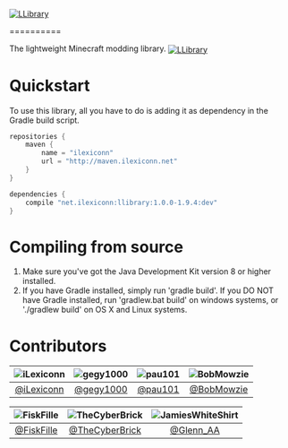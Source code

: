 [<img src="http://i.imgur.com/KOyR7CV.png" alt="LLibrary" align="center"/>](https://github.com/iLexiconn/LLibrary)

==========

The lightweight Minecraft modding library. [<img src="http://cf.way2muchnoise.eu/llibrary.svg" alt="LLibrary" align="center"/>](http://minecraft.curseforge.com/projects/llibrary)

Quickstart
==========
To use this library, all you have to do is adding it as dependency in the Gradle build script.
```gradle
repositories {
    maven {
        name = "ilexiconn"
        url = "http://maven.ilexiconn.net"
    }
}

dependencies {
    compile "net.ilexiconn:llibrary:1.0.0-1.9.4:dev"
}
```

Compiling from source
==========
1. Make sure you've got the Java Development Kit version 8 or higher installed.
2. If you have Gradle installed, simply run 'gradle build'. If you DO NOT have Gradle installed, run 'gradlew.bat build' on windows systems, or './gradlew build' on OS X and Linux systems.

Contributors
==========
|![iLexiconn](https://avatars0.githubusercontent.com/u/5201999?v=3&s=200)|![gegy1000](https://avatars0.githubusercontent.com/u/5172118?v=3&s=200)|![pau101](https://avatars0.githubusercontent.com/u/5201207?v=3&s=200)|![BobMowzie](https://avatars0.githubusercontent.com/u/7550579?v=3&s=200)
|:--------:|:--------:|:--------:|:--------:|
| [@iLexiconn](https://github.com/iLexiconn) | [@gegy1000](https://github.com/gegy1000) | [@pau101](https://github.com/pau101) | [@BobMowzie](https://github.com/BobMowzie)

|![FiskFille](https://avatars0.githubusercontent.com/u/10811084?v=3&s=200)|![TheCyberBrick](https://avatars0.githubusercontent.com/u/2338519?v=3&s=200)|![JamiesWhiteShirt](https://pbs.twimg.com/profile_images/468367942388699136/QTUVhT2k.jpeg)
|:--------:|:--------:|:--------:|
| [@FiskFille](https://github.com/FiskFille) | [@TheCyberBrick](https://github.com/TheCyberBrick) | [@Glenn_AA](https://twitter.com/Glenn_AA)
